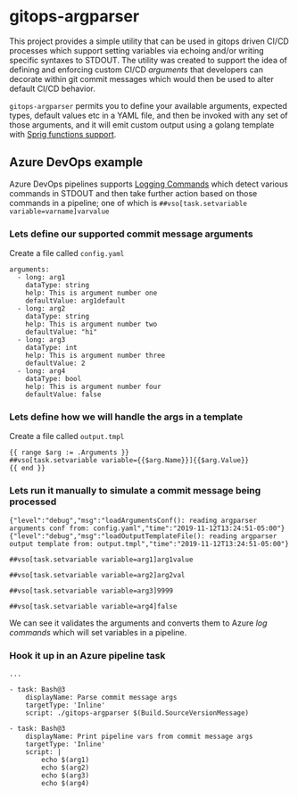# gitops-argparser

This project provides a simple utility that can be used in gitops driven CI/CD processes which support setting variables via echoing and/or writing specific syntaxes to STDOUT. The utility was created to support the idea of defining and enforcing custom CI/CD *arguments* that developers can decorate within git commit messages which would then be used to alter default CI/CD behavior. 

`gitops-argparser` permits you to define your available arguments, expected types, default values etc in a YAML file, and then be invoked with any set of those arguments, and it will emit custom output using a golang template with [Sprig functions support](https://github.com/Masterminds/sprig).

## Azure DevOps example

Azure DevOps pipelines supports [Logging Commands](https://github.com/microsoft/azure-pipelines-tasks/blob/master/docs/authoring/commands.md) which detect various commands in STDOUT and then take further action based on those commands in a pipeline; one of which is `##vso[task.setvariable variable=varname]varvalue`

### Lets define our supported commit message arguments

Create a file called `config.yaml`

```
arguments:
  - long: arg1
    dataType: string
    help: This is argument number one
    defaultValue: arg1default
  - long: arg2
    dataType: string
    help: This is argument number two
    defaultValue: "hi"
  - long: arg3
    dataType: int
    help: This is argument number three
    defaultValue: 2
  - long: arg4
    dataType: bool
    help: This is argument number four
    defaultValue: false
```

### Lets define how we will handle the args in a template

Create a file called `output.tmpl`

```
{{ range $arg := .Arguments }}
##vso[task.setvariable variable={{$arg.Name}}]{{$arg.Value}}
{{ end }}
```

### Lets run it manually to simulate a commit message being processed

```
{"level":"debug","msg":"loadArgumentsConf(): reading argparser arguments conf from: config.yaml","time":"2019-11-12T13:24:51-05:00"}
{"level":"debug","msg":"loadOutputTemplateFile(): reading argparser output template from: output.tmpl","time":"2019-11-12T13:24:51-05:00"}

##vso[task.setvariable variable=arg1]arg1value

##vso[task.setvariable variable=arg2]arg2val

##vso[task.setvariable variable=arg3]9999

##vso[task.setvariable variable=arg4]false
```

We can see it validates the arguments and converts them to Azure *log commands* which will set variables in a pipeline.

### Hook it up in an Azure pipeline task

```
...

- task: Bash@3
    displayName: Parse commit message args
    targetType: 'Inline'
    script: ./gitops-argparser $(Build.SourceVersionMessage)

- task: Bash@3
    displayName: Print pipeline vars from commit message args
    targetType: 'Inline'
    script: | 
        echo $(arg1)
        echo $(arg2)
        echo $(arg3)
        echo $(arg4)
```
